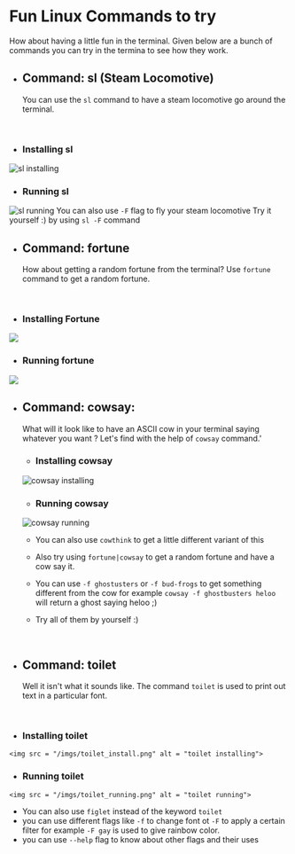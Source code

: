 # Fun Linux Commands to try
How about having a little fun in the terminal.
Given below are a bunch of commands you can try in the termina to see how they work.
- ## Command: sl (Steam Locomotive) 
  You can use the ``sl`` command to have a steam locomotive go around the terminal.
<br>

  - ### Installing sl
   <img src = "/imgs/sl_installing.png" alt = "sl installing"></img>
  - ### Running sl
  <img src ="/imgs/sl_running.png" alt= "sl running"></img>
  You can also use ``-F`` flag to fly your steam locomotive
  Try it yourself :) by using ``sl -F`` command
<br>

- ## Command: fortune
  How about getting a random fortune from the terminal?
  Use ``fortune`` command to get a random fortune.
<br>

  - ### Installing Fortune
  <img src ="/imgs/fortune_install.png">

   - ### Running fortune
  <img src ="/imgs/fortune_running.png">
  <br>

- ## Command: cowsay:
    What will it look like to have an ASCII cow in your terminal saying whatever you want ?
    Let's find with the help of ``cowsay`` command.'
    <br>

    - ### Installing cowsay
    <img src = "/imgs/cowsay_install.png" alt = "cowsay installing">

    - ### Running cowsay
    <img src = "/imgs/cowsay_running.png" alt = "cowsay running">

    - You can also use ``cowthink`` to get a little different variant of this

    - Also try using ``fortune|cowsay`` to get a random fortune and have a cow say it.

    - You can use ``-f ghostusters`` or ``-f bud-frogs`` to get something different from the cow for example ``cowsay -f ghostbusters heloo`` will return a ghost saying heloo ;)
    - Try all of them by yourself :)
<br>

- ## Command: toilet
    Well it isn't what it sounds like.
    The command ``toilet`` is used to print out text in a particular font.
<br>

   - ### Installing toilet
    <img src = "/imgs/toilet_install.png" alt = "toilet installing">

   - ### Running toilet
    <img src = "/imgs/toilet_running.png" alt = "toilet running">

   - You can also use ``figlet`` instead of the keyword ``toilet``
   - you can use different flags like ``-f`` to change font ot ``-F`` to apply a certain filter for example ``-F gay`` is used to give rainbow color.
   - you can use ``--help`` flag to know about other flags and their uses
  <br> 
